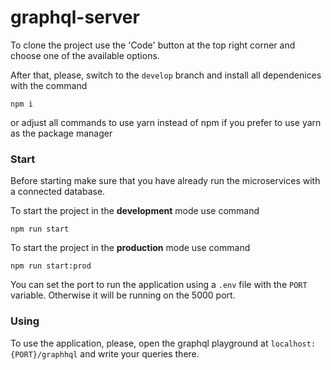 # graphql-server

To clone the project use the 'Code' button at the top right corner and choose one of the available options.

After that, please, switch to the `develop` branch and install all dependenices with the command

```console
npm i
```

or adjust all commands to use yarn instead of npm if you prefer to use yarn as the package manager

### Start

Before starting make sure that you have already run the microservices with a connected database. 

To start the project in the **development** mode use command

```console
npm run start
```

To start the project in the **production** mode use command

```console
npm run start:prod
```

You can set the port to run the application using a `.env` file with the `PORT` variable. Otherwise it will be running on the 5000 port. 


### Using

To use the application, please, open the graphql playground at `localhost:{PORT}/graphhql` and write your queries there. 


